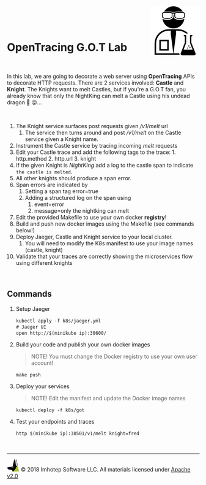 <img src="../assets/lab.png" align="right" width="auto" height="128"/>

<br/>
<br/>
<br/>

# OpenTracing G.O.T Lab

<br/>

In this lab, we are going to decorate a web server using **OpenTracing** APIs to
decorate HTTP requests. There are 2 services involved: **Castle** and **Knight**. The
Knights want to melt Castles, but if you're a G.O.T fan, you already
know that only the NightKing can melt a Castle using his undead dragon 🐲 😜...

<br/>

1. The Knight service surfaces post requests given */v1/melt* url
   1. The service then turns around and post */v1/melt* on the Castle service
      given a Knight name.
1. Instrument the Castle service by tracing incoming *melt* requests
  1. Edit your Castle trace and add the following tags to the trace:
    1. http.method
    2. http.url
    3. knight
1. If the given Knight is *NightKing* add a log to the castle span to indicate
   `the castle is melted`.
1. All other knights should produce a span error.
1. Span errors are indicated by
   1. Setting a span tag error=true
   1. Adding a structured log on the span using
      1. event=error
      2. message=only the nightking can melt
1. Edit the provided Makefile to use your own docker **registry**!
1. Build and push new docker images using the Makefile (see commands below!)
1. Deploy Jaeger, Castle and Knight service to your local cluster.
   1. You will need to modify the K8s manifest to use your image names (castle, knight)
1. Validate that your traces are correctly showing the microservices flow using
   different knights

<br/>

## Commands

1. Setup Jaeger

    ```shell
    kubectl apply -f k8s/jaeger.yml
    # Jaeger UI
    open http://$(minikube ip):30600/
    ```

2. Build your code and publish your own docker images

   > NOTE! You must change the Docker registry to use your own user account!

    ```shell
    make push
    ```

1. Deploy your services

   > NOTE! Edit the manifest and update the Docker image names

    ```shell
    kubectl deploy -f k8s/got
    ```

2. Test your endpoints and traces

   ```shell
   http $(minikube ip):30501/v1/melt knight=fred
   ```

<br/>

---
<img src="../assets/imhotep_logo.png" width="32" height="auto"/> © 2018 Imhotep Software LLC.
All materials licensed under [Apache v2.0](http://www.apache.org/licenses/LICENSE-2.0)
